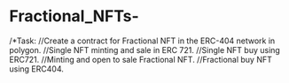 # Fractional_NFTs-
/*Task:
//Create a contract for Fractional NFT in the ERC-404 network in polygon.
//Single NFT minting and sale in ERC 721.
//Single NFT buy using ERC721.
//Minting and open to sale Fractional NFT.
//Fractional buy NFT using ERC404.
